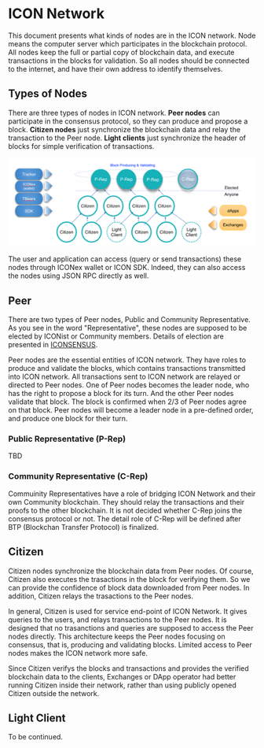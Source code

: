 ICON Network
==============

This document presents what kinds of nodes are in the ICON network. 
Node means the computer server which participates in the blockchain protocol.
All nodes keep the full or partial copy of blockchain data, and execute transactions in the blocks for validation.
So all nodes should be connected to the internet, and have their own address to identify themselves.

## Types of Nodes

There are three types of nodes in ICON network.
**Peer nodes** can participate in the consensus protocol, so they can produce and propose a block.
**Citizen nodes** just synchronize the blockchain data and relay the transaction to the Peer node.
**Light clients** just synchronize the header of blocks for simple verification of transactions.

![types of nodes](types_of_nodes.png)

The user and application can access (query or send transactions) these nodes through ICONex wallet or ICON SDK. 
Indeed, they can also access the nodes using JSON RPC directly as well.

## Peer

There are two types of Peer nodes, Public and Community Representative. 
As you see in the word "Representative", these nodes are supposed to be elected by ICONist or Community members.
Details of election are presented in [ICONSENSUS](https://icon.community/iconsensus/).

Peer nodes are the essential entities of ICON network. 
They have roles to produce and validate the blocks, which contains transactions transmitted into ICON network.
All transactions sent to ICON network are relayed or directed to Peer nodes.
One of Peer nodes becomes the leader node, who has the right to propose a block for its turn. 
And the other Peer nodes validate that block. The block is confirmed when 2/3 of Peer nodes agree on that block.
Peer nodes will become a leader node in a pre-defined order, and produce one block for their turn.

### Public Representative (P-Rep)

TBD

### Community Representative (C-Rep)

Commuinity Representatives have a role of bridging ICON Network and their own Community blockchain.
They should relay the transactions and their proofs to the other blockchain.
It is not decided whether C-Rep joins the consensus protocol or not. 
The detail role of C-Rep will be defined after BTP (Blockchan Transfer Protocol) is finalized.

## Citizen

Citizen nodes synchronize the blockchain data from Peer nodes. 
Of course, Citizen also executes the trasactions in the block for verifying them.
So we can provide the confidence of block data downloaded from Peer nodes.
In addition, Citizen relays the trasactions to the Peer nodes.

In general, Citizen is used for service end-point of ICON Network. 
It gives queries to the users, and relays transactions to the Peer nodes.
It is designed that no trasanctions and queries are supposed to access the Peer nodes directly.
This architecture keeps the Peer nodes focusing on consensus, that is, producing and validating blocks. 
Limited access to Peer nodes makes the ICON network more safe.

Since Citizen verifys the blocks and transactions and provides the verified blockchain data to the clients, Exchanges or DApp operator had better running Citizen inside their network, rather than using publicly opened Citizen outside the network.

## Light Client

To be continued.

